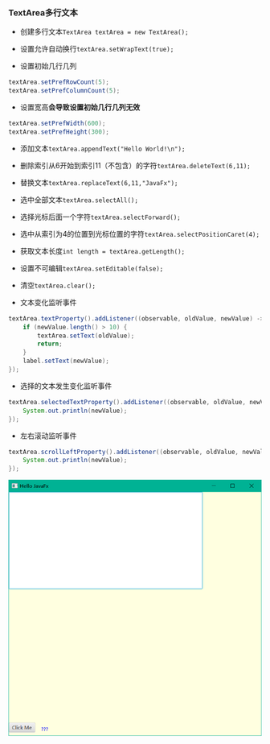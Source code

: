 ### TextArea多行文本

* 创建多行文本`TextArea textArea = new TextArea();`

* 设置允许自动换行`textArea.setWrapText(true);`

* 设置初始几行几列
  
```java
textArea.setPrefRowCount(5);  
textArea.setPrefColumnCount(5);
```

* 设置宽高**会导致设置初始几行几列无效**
  
```java
textArea.setPrefWidth(600);  
textArea.setPrefHeight(300);
```

* 添加文本`textArea.appendText("Hello World!\n");`

* 删除索引从6开始到索引11（不包含）的字符`textArea.deleteText(6,11);`

* 替换文本`textArea.replaceText(6,11,"JavaFx");`

* 选中全部文本`textArea.selectAll();`

* 选择光标后面一个字符`textArea.selectForward();`

* 选中从索引为4的位置到光标位置的字符`textArea.selectPositionCaret(4);`

* 获取文本长度`int length = textArea.getLength();`

* 设置不可编辑`textArea.setEditable(false);`

* 清空`textArea.clear();`

* 文本变化监听事件
  
```java
textArea.textProperty().addListener((observable, oldValue, newValue) -> {  
    if (newValue.length() > 10) {  
        textArea.setText(oldValue);  
        return;  
    }  
    label.setText(newValue);  
});
```

* 选择的文本发生变化监听事件
  
```java
textArea.selectedTextProperty().addListener((observable, oldValue, newValue) -> {  
    System.out.println(newValue);  
});
```

* 左右滚动监听事件
  
```java
textArea.scrollLeftProperty().addListener((observable, oldValue, newValue) -> {  
    System.out.println(newValue);  
});
```

![](../assets/Pasted%20image%2020220515135914.png)